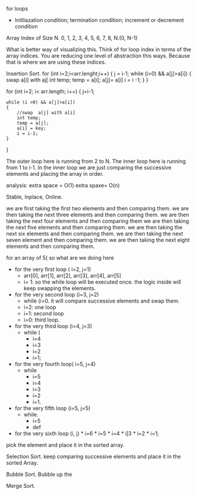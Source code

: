 for loops
* Initliazation condition; termination condition; increment or decrement condition

Array Index of Size N. 
0, 1, 2, 3, 4, 5, 6, 7, 8, N.(0, N-1) 

What is better way of visualizing this. 
Think of for loop index in terms of the array indices. 
You are reducing one level of abstraction this ways. 
Because that is where we are using these indices. 

Insertion Sort. 
for (int i=2;i<arr.lenght;i++)
{
    j = i-1;
    while (i>0) && a[j]>a[i])
    {
        swap a[i] with aj[
        int temp;
        temp = a[i];
        a[j]= a[i]
        i = i -1;
    }
}


for (int i=2; i< arr.length;  i++)
{
    j=i-1;

    while (i >0) && a[j]>a[i])
    {
        //swap  a[j] with a[i]
        int temp;
        temp = a[j];
        a[i] = key;
        i = i-1;
    }

}

The outer loop here is running from 2 to N. 
The inner loop here is running from 1 to i-1. 
    In the inner loop we are just comparing the successive elements and placing the array in order. 


analysis: 
extra space = O(1) 
extra spaxe= O(n)

Stable, Inplace, Online. 





we are first taking the first two elements and then comparing them. 
we are then taking the next three elements and then comparing them. 
we are then taking the next four elements and then comparing them 
we are then taking the next five elements and then comparing them. 
we are then taking the next six elements and then comparing them. 
we are then taking the next seven element and then comparing them. 
we are then taking the next eight elements and then comparing them.

for an array of 5( so what are we doing here
* for the very first loop ( i=2, j=1)
    * arr[0], arr[1], arr[2], arr[3], arr[4], arr[5]
    *  i= 1: so the while loop will be executed once. the logic inside will keep swapping the elements. 
* for the very second loop (i=3, j=2)
    * while (i>0. it will compare successive elements and swap them.
    * i=2: one loop 
    * i=1: second loop
    * i=0: third loop. 
* for the very third loop (i=4, j=3) 
    * while (
        * i=4
        * i=3
        * i=2
        * i=1; 
* for the very fourth loop( i=5, j=4) 
    * while
        * i=5
        * i=4
        * i=3
        * i=2
        * i=1. 
* for the very fifth loop (i=5, j=5)
    * while. 
        * i=5
        * def
* for the very sixth loop (i, j)
        * i=6
        * i=5
        * i=4
        * i]3
        * i=2
        * i=1;

pick the element and place it in the sorted array. 



Selection Sort. 
keep comparing successive elements and place it in the sorted Array. 


Bubble Sort.
Bubble up the




Merge Sort. 















































